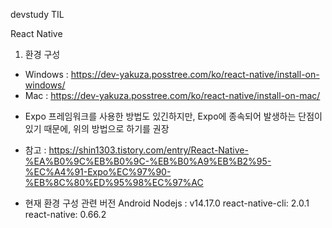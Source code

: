 devstudy TIL

React Native
1. 환경 구성
- Windows : https://dev-yakuza.posstree.com/ko/react-native/install-on-windows/
- Mac : https://dev-yakuza.posstree.com/ko/react-native/install-on-mac/

* Expo 프레임워크를 사용한 방법도 있긴하지만, Expo에 종속되어 발생하는 단점이 있기 때문에, 위의 방법으로 하기를 권장
- 참고 : https://shin1303.tistory.com/entry/React-Native-%EA%B0%9C%EB%B0%9C-%EB%B0%A9%EB%B2%95-%EC%A4%91-Expo%EC%97%90-%EB%8C%80%ED%95%98%EC%97%AC

- 현재 환경 구성 관련 버전
  Android
  Nodejs : v14.17.0
  react-native-cli: 2.0.1
  react-native: 0.66.2
